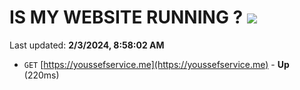 # IS MY WEBSITE RUNNING ? [![](https://img.shields.io/static/v1?label=Sponsor&message=%E2%9D%A4&logo=GitHub&color=%23fe8e86)](https://github.com/sponsors/<username>)

Last updated: **2/3/2024, 8:58:02 AM**

- `GET` [https://youssefservice.me](https://youssefservice.me) - **Up** (220ms)
